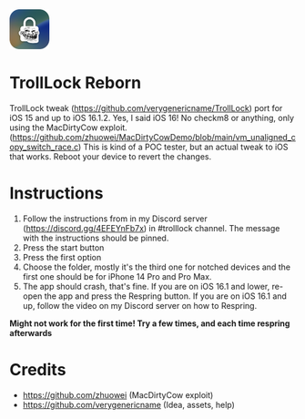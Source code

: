 <img src="assets/TrollLock-modified.png" alt="Logo" width="70" height="70">

# TrollLock Reborn
TrollLock tweak (https://github.com/verygenericname/TrollLock) port for iOS 15 and up to iOS 16.1.2. Yes, I said iOS 16! No checkm8 or anything, only using the MacDirtyCow exploit. (https://github.com/zhuowei/MacDirtyCowDemo/blob/main/vm_unaligned_copy_switch_race.c) This is kind of a POC tester, but an actual tweak to iOS that works. Reboot your device to revert the changes.

# Instructions
1. Follow the instructions from in my Discord server (https://discord.gg/4EFEYnFb7x) in #trolllock channel. The message with the instructions should be pinned.
2. Press the start button
3. Press the first option
4. Choose the folder, mostly it's the third one for notched devices and the first one should be for iPhone 14 Pro and Pro Max.
5. The app should crash, that's fine. If you are on iOS 16.1 and lower, re-open the app and press the Respring button. If you are on iOS 16.1 and up, follow the video on my Discord server on how to Respring.

**Might not work for the first time! Try a few times, and each time respring afterwards**

# Credits
- https://github.com/zhuowei (MacDirtyCow exploit)
- https://github.com/verygenericname (Idea, assets, help)
